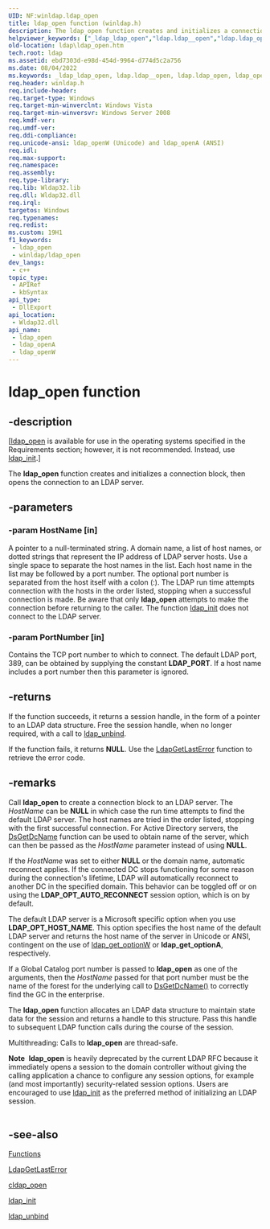 ```yaml
---
UID: NF:winldap.ldap_open
title: ldap_open function (winldap.h)
description: The ldap_open function creates and initializes a connection block, then opens the connection to an LDAP server. It is not recommended, use the ldap_init function instead.
helpviewer_keywords: ["_ldap_ldap_open","ldap.ldap__open","ldap.ldap_open","ldap_open","ldap_open function [LDAP]","ldap_openA","ldap_openW","winldap/ldap_open","winldap/ldap_openA","winldap/ldap_openW"]
old-location: ldap\ldap_open.htm
tech.root: ldap
ms.assetid: ebd7303d-e98d-454d-9964-d774d5c2a756
ms.date: 08/04/2022
ms.keywords: _ldap_ldap_open, ldap.ldap__open, ldap.ldap_open, ldap_open, ldap_open function [LDAP], ldap_openA, ldap_openW, winldap/ldap_open, winldap/ldap_openA, winldap/ldap_openW
req.header: winldap.h
req.include-header: 
req.target-type: Windows
req.target-min-winverclnt: Windows Vista
req.target-min-winversvr: Windows Server 2008
req.kmdf-ver: 
req.umdf-ver: 
req.ddi-compliance: 
req.unicode-ansi: ldap_openW (Unicode) and ldap_openA (ANSI)
req.idl: 
req.max-support: 
req.namespace: 
req.assembly: 
req.type-library: 
req.lib: Wldap32.lib
req.dll: Wldap32.dll
req.irql: 
targetos: Windows
req.typenames: 
req.redist: 
ms.custom: 19H1
f1_keywords:
 - ldap_open
 - winldap/ldap_open
dev_langs:
 - c++
topic_type:
 - APIRef
 - kbSyntax
api_type:
 - DllExport
api_location:
 - Wldap32.dll
api_name:
 - ldap_open
 - ldap_openA
 - ldap_openW
---
```


# ldap_open function


## -description

<p class="CCE_Message">[<a href="/previous-versions/windows/desktop/api/winldap/nf-winldap-cldap_open">ldap_open</a> is available for use in the operating systems specified in the Requirements section; however, it is not recommended. Instead, use <a href="/previous-versions/windows/desktop/api/winldap/nf-winldap-ldap_init">ldap_init</a>.]

The <b>ldap_open</b> function creates and initializes a connection block, then opens the connection to an LDAP server.

## -parameters

### -param HostName [in]

A pointer to a null-terminated string. A domain name, a list of host names, or dotted strings that represent the IP address of LDAP server hosts. Use a single space to separate the host names in the list. Each host name in the list may be followed by a port number. The optional port number is separated from the host itself with a colon (:). The LDAP run time attempts connection with the hosts in the order listed, stopping when a successful connection is made. Be aware that only <b>ldap_open</b> attempts to make the connection before returning to the caller. The function 
<a href="/previous-versions/windows/desktop/api/winldap/nf-winldap-ldap_init">ldap_init</a> does not connect to the LDAP server.

### -param PortNumber [in]

Contains the TCP port number to which to connect. The default LDAP port, 389, can be obtained by supplying the constant <b>LDAP_PORT</b>. If a host name includes a port number then this parameter is ignored.

## -returns

If the function succeeds, it returns a session handle, in the form of a pointer to an LDAP data structure. Free the session handle, when no longer required,  with a call to <a href="/previous-versions/windows/desktop/api/winldap/nf-winldap-ldap_unbind">ldap_unbind</a>.

If the function fails, it returns <b>NULL</b>. Use the 
<a href="/previous-versions/windows/desktop/api/winldap/nf-winldap-ldapgetlasterror">LdapGetLastError</a> function to retrieve the error code.

## -remarks

Call <b>ldap_open</b> to create a connection block to an LDAP server. The  <i>HostName</i> can be <b>NULL</b> in which case the run time attempts to find the default LDAP server. The host names are tried in the order listed, stopping with the first successful connection. For Active Directory servers, the <a href="/windows/desktop/api/dsgetdc/nf-dsgetdc-dsgetdcnamea">DsGetDcName</a> function can be used to obtain name of the server, which can then be passed as the <i>HostName</i> parameter instead of using <b>NULL</b>.

If the <i>HostName</i> was set to either <b>NULL</b> or the domain name, automatic reconnect applies. If the connected DC stops functioning for some reason during the connection's lifetime, LDAP will automatically reconnect to another DC in the specified domain. This behavior can be toggled off or on using the <b>LDAP_OPT_AUTO_RECONNECT</b> session option, which is on by default.

The default LDAP server is a Microsoft specific option when you use <b>LDAP_OPT_HOST_NAME</b>. This option specifies the host name of the default LDAP server and returns the host name of the server in Unicode or ANSI, contingent on the use of <a href="/previous-versions/windows/desktop/api/winldap/nf-winldap-ldap_get_option">ldap_get_optionW</a> or <b>ldap_get_optionA</b>, respectively.

If a Global Catalog port number is passed to <b>ldap_open</b> as one of the arguments, then the <i>HostName</i> passed for that port number must be the name of the forest for the underlying call to <a href="/windows/desktop/api/dsgetdc/nf-dsgetdc-dsgetdcnamea">DsGetDcName()</a> to correctly find the GC in the enterprise.

The <b>ldap_open</b> function allocates an LDAP data structure to maintain state data for the session and returns a handle to this structure. Pass this handle to subsequent LDAP function calls during the course of the session.

Multithreading: Calls to <b>ldap_open</b> are thread-safe.

<div class="alert"><b>Note</b>  <b>ldap_open</b> is heavily deprecated by the current LDAP RFC because it immediately opens a session to the domain controller without giving the calling application a chance to configure any session options, for example (and most importantly) security-related session options. Users are encouraged to use 
<a href="/previous-versions/windows/desktop/api/winldap/nf-winldap-ldap_init">ldap_init</a> as the preferred method of initializing an LDAP session.</div>
<div> </div>

## -see-also

<a href="/previous-versions/windows/desktop/ldap/functions">Functions</a>



<a href="/previous-versions/windows/desktop/api/winldap/nf-winldap-ldapgetlasterror">LdapGetLastError</a>



<a href="/previous-versions/windows/desktop/api/winldap/nf-winldap-cldap_open">cldap_open</a>



<a href="/previous-versions/windows/desktop/api/winldap/nf-winldap-ldap_init">ldap_init</a>



<a href="/previous-versions/windows/desktop/api/winldap/nf-winldap-ldap_unbind">ldap_unbind</a>
